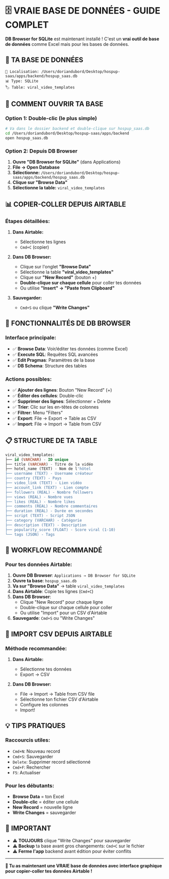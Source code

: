 # 🗄️ VRAIE BASE DE DONNÉES - GUIDE COMPLET

**DB Browser for SQLite** est maintenant installé ! C'est un **vrai outil de base de données** comme Excel mais pour les bases de données.

## 📍 **TA BASE DE DONNÉES**
```
📁 Localisation: /Users/doriandubord/Desktop/hospup-saas/apps/backend/hospup_saas.db
📊 Type: SQLite
🏷️ Table: viral_video_templates
```

## 🚀 **COMMENT OUVRIR TA BASE**

### **Option 1: Double-clic (le plus simple)**
```bash
# Va dans le dossier backend et double-clique sur hospup_saas.db
cd /Users/doriandubord/Desktop/hospup-saas/apps/backend
open hospup_saas.db
```

### **Option 2: Depuis DB Browser**
1. **Ouvre "DB Browser for SQLite"** (dans Applications)
2. **File → Open Database**
3. **Sélectionne:** `/Users/doriandubord/Desktop/hospup-saas/apps/backend/hospup_saas.db`
4. **Clique sur "Browse Data"**
5. **Sélectionne la table:** `viral_video_templates`

## 📊 **COPIER-COLLER DEPUIS AIRTABLE**

### **Étapes détaillées:**

1. **Dans Airtable:**
   - Sélectionne tes lignes
   - `Cmd+C` (copier)

2. **Dans DB Browser:**
   - Clique sur l'onglet **"Browse Data"**
   - Sélectionne la table **"viral_video_templates"**
   - Clique sur **"New Record"** (bouton +)
   - **Double-clique sur chaque cellule** pour coller tes données
   - Ou utilise **"Insert" → "Paste from Clipboard"**

3. **Sauvegarder:**
   - `Cmd+S` ou clique **"Write Changes"**

## 🔧 **FONCTIONNALITÉS DE DB BROWSER**

### **Interface principale:**
- ✅ **Browse Data**: Voir/éditer tes données (comme Excel)
- ✅ **Execute SQL**: Requêtes SQL avancées
- ✅ **Edit Pragmas**: Paramètres de la base
- ✅ **DB Schema**: Structure des tables

### **Actions possibles:**
- ✅ **Ajouter des lignes**: Bouton "New Record" (+)
- ✅ **Éditer des cellules**: Double-clic
- ✅ **Supprimer des lignes**: Sélectionner + Delete
- ✅ **Trier**: Clic sur les en-têtes de colonnes
- ✅ **Filtrer**: Menu "Filters"
- ✅ **Export**: File → Export → Table as CSV
- ✅ **Import**: File → Import → Table from CSV

## 📋 **STRUCTURE DE TA TABLE**

```sql
viral_video_templates:
├── id (VARCHAR) - ID unique
├── title (VARCHAR) - Titre de la vidéo
├── hotel_name (TEXT) - Nom de l'hôtel
├── username (TEXT) - Username créateur
├── country (TEXT) - Pays
├── video_link (TEXT) - Lien vidéo
├── account_link (TEXT) - Lien compte
├── followers (REAL) - Nombre followers
├── views (REAL) - Nombre vues
├── likes (REAL) - Nombre likes
├── comments (REAL) - Nombre commentaires
├── duration (REAL) - Durée en secondes
├── script (TEXT) - Script JSON
├── category (VARCHAR) - Catégorie
├── description (TEXT) - Description
├── popularity_score (FLOAT) - Score viral (1-10)
└── tags (JSON) - Tags
```

## 🎯 **WORKFLOW RECOMMANDÉ**

### **Pour tes données Airtable:**

1. **Ouvre DB Browser**: `Applications → DB Browser for SQLite`
2. **Ouvre ta base**: `hospup_saas.db`
3. **Va sur "Browse Data"** → table `viral_video_templates`
4. **Dans Airtable**: Copie tes lignes (`Cmd+C`)
5. **Dans DB Browser**: 
   - Clique "New Record" pour chaque ligne
   - Double-clique sur chaque cellule pour coller
   - Ou utilise "Import" pour un CSV d'Airtable
6. **Sauvegarde**: `Cmd+S` ou "Write Changes"

## 🔄 **IMPORT CSV DEPUIS AIRTABLE**

### **Méthode recommandée:**

1. **Dans Airtable:**
   - Sélectionne tes données
   - Export → CSV

2. **Dans DB Browser:**
   - File → Import → Table from CSV file
   - Sélectionne ton fichier CSV d'Airtable
   - Configure les colonnes
   - Import!

## 💡 **TIPS PRATIQUES**

### **Raccourcis utiles:**
- `Cmd+N`: Nouveau record
- `Cmd+S`: Sauvegarder
- `Delete`: Supprimer record sélectionné
- `Cmd+F`: Rechercher
- `F5`: Actualiser

### **Pour les débutants:**
- **Browse Data** = ton Excel
- **Double-clic** = éditer une cellule
- **New Record** = nouvelle ligne
- **Write Changes** = sauvegarder

## 🚨 **IMPORTANT**

- ⚠️ **TOUJOURS** clique "Write Changes" pour sauvegarder
- ⚠️ **Backup** ta base avant gros changements: `Cmd+C` sur le fichier
- ⚠️ **Ferme l'app** backend avant édition pour éviter conflits

---

**🎉 Tu as maintenant une VRAIE base de données avec interface graphique pour copier-coller tes données Airtable !**